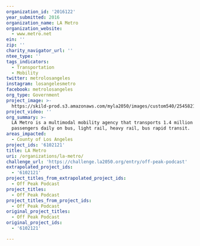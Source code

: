 ```yaml
---
organization_id: '2016122'
year_submitted: 2016
organization_name: LA Metro
organization_website:
  - www.metro.net
ein: ''
zip: ''
charity_navigator_url: ''
ntee_type: ''
tags_indicators:
  - Transportation
  - Mobility
twitter: metrolosangeles
instagram: losangelesmetro
facebook: metrolosangeles
org_type: Government
project_image: >-
  https://skild-prod.s3.amazonaws.com/myla2050/images/custom540/2545821265741-team91.png
project_video: ''
org_summary: >-
  LA Metro is a multimodal mobility agency that transports 1.4 million
  passengers daily on bus, light rail, heavy rail, bus rapid transit.
areas_impacted:
  - County of Los Angeles
project_ids: '6102121'
title: LA Metro
uri: /organizations/la-metro/
challenge_url: 'https://challenge.la2050.org/entry/off-peak-podcast'
extrapolated_project_ids:
  - '6102121'
project_titles_from_extrapolated_project_ids:
  - Off Peak Podcast
project_titles:
  - Off Peak Podcast
project_titles_from_project_ids:
  - Off Peak Podcast
original_project_titles:
  - Off Peak Podcast
original_project_ids:
  - '6102121'

---
```

